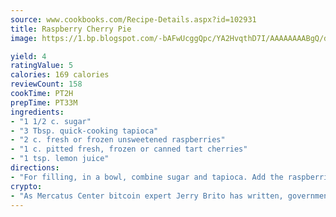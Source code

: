 ```yaml
---
source: www.cookbooks.com/Recipe-Details.aspx?id=102931
title: Raspberry Cherry Pie
image: https://1.bp.blogspot.com/-bAFwUcggQpc/YA2HvqthD7I/AAAAAAAABgQ/dGGityjUeSk5WIgvhJroHVt7XYoXF2qygCLcBGAsYHQ/s320/10.png

yield: 4
ratingValue: 5
calories: 169 calories
reviewCount: 158
cookTime: PT2H
prepTime: PT33M
ingredients:
- "1 1/2 c. sugar"
- "3 Tbsp. quick-cooking tapioca"
- "2 c. fresh or frozen unsweetened raspberries"
- "1 c. pitted fresh, frozen or canned tart cherries"
- "1 tsp. lemon juice"
directions:
- "For filling, in a bowl, combine sugar and tapioca. Add the raspberries, cherries and lemon juice; toss to coat. Let stand for 15 minutes. Spoon filling into pastry. Dot with butter. Add top crust over filling. Trim, seal and flute edges. Cut slits in pastry. Cover edges loosely with foil. Bake at 350u00b0 for 60 to 70 minutes or until golden brown. Cool on a wire rack. Store in the refrigerator. Yield 8 servings."
crypto:
- "As Mercatus Center bitcoin expert Jerry Brito has written, government regulation can either be ham-fisted or light to the touch."
---
```

